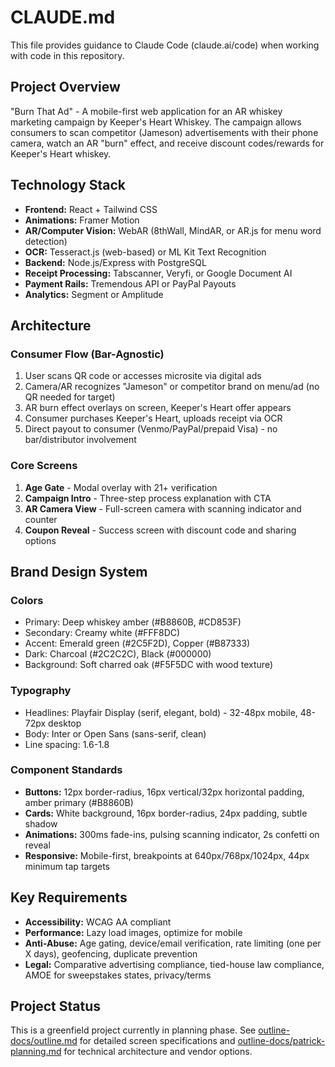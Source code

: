 # CLAUDE.md

This file provides guidance to Claude Code (claude.ai/code) when working with code in this repository.

## Project Overview

"Burn That Ad" - A mobile-first web application for an AR whiskey marketing campaign by Keeper's Heart Whiskey. The campaign allows consumers to scan competitor (Jameson) advertisements with their phone camera, watch an AR "burn" effect, and receive discount codes/rewards for Keeper's Heart whiskey.

## Technology Stack

- **Frontend:** React + Tailwind CSS
- **Animations:** Framer Motion
- **AR/Computer Vision:** WebAR (8thWall, MindAR, or AR.js for menu word detection)
- **OCR:** Tesseract.js (web-based) or ML Kit Text Recognition
- **Backend:** Node.js/Express with PostgreSQL
- **Receipt Processing:** Tabscanner, Veryfi, or Google Document AI
- **Payment Rails:** Tremendous API or PayPal Payouts
- **Analytics:** Segment or Amplitude

## Architecture

### Consumer Flow (Bar-Agnostic)
1. User scans QR code or accesses microsite via digital ads
2. Camera/AR recognizes "Jameson" or competitor brand on menu/ad (no QR needed for target)
3. AR burn effect overlays on screen, Keeper's Heart offer appears
4. Consumer purchases Keeper's Heart, uploads receipt via OCR
5. Direct payout to consumer (Venmo/PayPal/prepaid Visa) - no bar/distributor involvement

### Core Screens
1. **Age Gate** - Modal overlay with 21+ verification
2. **Campaign Intro** - Three-step process explanation with CTA
3. **AR Camera View** - Full-screen camera with scanning indicator and counter
4. **Coupon Reveal** - Success screen with discount code and sharing options

## Brand Design System

### Colors
- Primary: Deep whiskey amber (#B8860B, #CD853F)
- Secondary: Creamy white (#FFF8DC)
- Accent: Emerald green (#2C5F2D), Copper (#B87333)
- Dark: Charcoal (#2C2C2C), Black (#000000)
- Background: Soft charred oak (#F5F5DC with wood texture)

### Typography
- Headlines: Playfair Display (serif, elegant, bold) - 32-48px mobile, 48-72px desktop
- Body: Inter or Open Sans (sans-serif, clean)
- Line spacing: 1.6-1.8

### Component Standards
- **Buttons:** 12px border-radius, 16px vertical/32px horizontal padding, amber primary (#B8860B)
- **Cards:** White background, 16px border-radius, 24px padding, subtle shadow
- **Animations:** 300ms fade-ins, pulsing scanning indicator, 2s confetti on reveal
- **Responsive:** Mobile-first, breakpoints at 640px/768px/1024px, 44px minimum tap targets

## Key Requirements

- **Accessibility:** WCAG AA compliant
- **Performance:** Lazy load images, optimize for mobile
- **Anti-Abuse:** Age gating, device/email verification, rate limiting (one per X days), geofencing, duplicate prevention
- **Legal:** Comparative advertising compliance, tied-house law compliance, AMOE for sweepstakes states, privacy/terms

## Project Status

This is a greenfield project currently in planning phase. See [outline-docs/outline.md](outline-docs/outline.md) for detailed screen specifications and [outline-docs/patrick-planning.md](outline-docs/patrick-planning.md) for technical architecture and vendor options.
